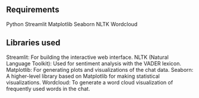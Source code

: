 ## Requirements

Python
Streamlit
Matplotlib
Seaborn
NLTK
Wordcloud

## Libraries used

Streamlit: For building the interactive web interface.
NLTK (Natural Language Toolkit): Used for sentiment analysis with the VADER lexicon.
Matplotlib: For generating plots and visualizations of the chat data.
Seaborn: A higher-level library based on Matplotlib for making statistical visualizations.
Wordcloud: To generate a word cloud visualization of frequently used words in the chat.
